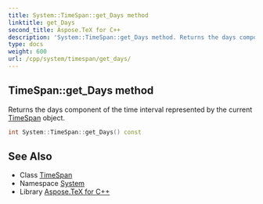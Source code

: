 ```yaml
---
title: System::TimeSpan::get_Days method
linktitle: get_Days
second_title: Aspose.TeX for C++
description: 'System::TimeSpan::get_Days method. Returns the days component of the time interval represented by the current TimeSpan object in C++.'
type: docs
weight: 600
url: /cpp/system/timespan/get_days/
---
```

## TimeSpan::get_Days method


Returns the days component of the time interval represented by the current [TimeSpan](../) object.

```cpp
int System::TimeSpan::get_Days() const
```

## See Also

* Class [TimeSpan](../)
* Namespace [System](../../)
* Library [Aspose.TeX for C++](../../../)

